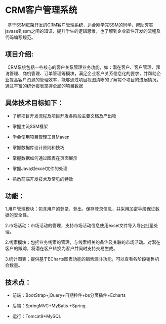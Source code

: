 # CRM客户管理系统  

&nbsp;&nbsp;基于SSM框架开发的CRM客户管理系统，适合刚学完SSM的同学，帮助夯实javase到ssm之间的知识，提升学生的逻辑思维，也了解到企业软件开发的流程及代码编写规范。

## 项目介绍: 

&nbsp;&nbsp;CRM系统包括一些核心的客户关系管理业务功能，如：潜在客户、客户管理、拜访管理、商机管理、订单管理等模块，满足企业客户关系信息化的要求，并帮助企业提高客户资源的管理效率，能够通过项目视图清晰的了解每个项目的进展情况，通过丰富的统计报表掌握全局的项目数据

## 具体技术目标如下：

- 了解项目开发流程及项目开发各阶段主要文档及产出物

- 掌握主流SSM框架

- 学会使用项目管理工具Maven

- 掌握数据库设计原则和技巧

- 掌握数据如何通过图表在页面展示

- 掌握Java对excel文件的处理

- 熟悉前端开发技术及常见的特效

## 功能：

1.用户管理模块：包含用户的登录、登出，保存登录信息，并采用加密手段保证数据的安全性。

2.市场活动：市场活动的管理，支持市场活动信息使用excel文件导入导出批量处理。

2.线索模块：包括业务线索的管理，与线索相关的备注及关联的市场活动。对潜在客户的跟踪，将潜在客户转换为客户并同时支持交易生成。

3.统计图表：提供基于ECharts图表功能的销售漏斗功能，可以查看各阶段销售机会数量。


## 技术点：

- 前端：BootStrap+jQuery+日期控件+bs分页插件+Echarts

- 后端：SpringMVC+MyBatis +Spring

- 运行：Tomcat9+MySQL

